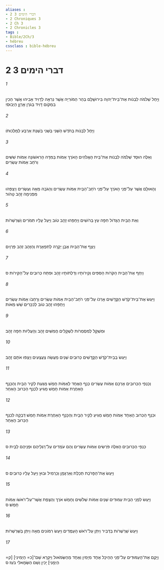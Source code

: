 ```yaml
---
aliases : 
- 2 דברי הימים 3
- 2 Chroniques 3
- 2 Ch 3
- 2 Chronicles 3
tags : 
- Bible/2Ch/3
- hébreu
cssclass : bible-hébreu
---
```


# 2 דברי הימים 3

###### 1
וַיָּחֶל שְׁלֹמֹה לִבְנֹות אֶת־בֵּית־יְהוָה בִּירוּשָׁלִַם בְּהַר הַמֹּורִיָּה אֲשֶׁר נִרְאָה לְדָוִיד אָבִיהוּ אֲשֶׁר הֵכִין בִּמְקֹום דָּוִיד בְּגֹרֶן אָרְןָן הַיְבוּסִי׃
###### 2
וַיָּחֶל לִבְנֹות בַּחֹדֶשׁ הַשֵּׁנִי בַּשֵּׁנִי בִּשְׁנַת אַרְבַּע לְמַלְכוּתֹו׃
###### 3
וְאֵלֶּה הוּסַד שְׁלֹמֹה לִבְנֹות אֶת־בֵּית הָאֱלֹהִים הָאֹרֶךְ אַמֹּות בַּמִּדָּה הָרִאשֹׁונָה אַמֹּות שִׁשִּׁים וְרֹחַב אַמֹּות עֶשְׂרִים׃
###### 4
וְהָאוּלָם אֲשֶׁר עַל־פְּנֵי הָאֹרֶךְ עַל־פְּנֵי רֹחַב־הַבַּיִת אַמֹּות עֶשְׂרִים וְהַגֹּבַהּ מֵאָה וְעֶשְׂרִים וַיְצַפֵּהוּ מִפְּנִימָה זָהָב טָהֹור׃
###### 5
וְאֵת הַבַּיִת הַגָּדֹול חִפָּה עֵץ בְּרֹושִׁים וַיְחַפֵּהוּ זָהָב טֹוב וַיַּעַל עָלָיו תִּמֹרִים וְשַׁרְשְׁרֹות׃
###### 6
וַיְצַף אֶת־הַבַּיִת אֶבֶן יְקָרָה לְתִפְאָרֶת וְהַזָּהָב זְהַב פַּרְוָיִם׃
###### 7
וַיְחַף אֶת־הַבַּיִת הַקֹּרֹות הַסִּפִּים וְקִירֹותָיו וְדַלְתֹותָיו זָהָב וּפִתַּח כְּרוּבִים עַל־הַקִּירֹות׃ ס
###### 8
וַיַּעַשׂ אֶת־בֵּית־קֹדֶשׁ הַקֳּדָשִׁים אָרְכֹּו עַל־פְּנֵי רֹחַב־הַבַּיִת אַמֹּות עֶשְׂרִים וְרָחְבֹּו אַמֹּות עֶשְׂרִים וַיְחַפֵּהוּ זָהָב טֹוב לְכִכָּרִים שֵׁשׁ מֵאֹות׃
###### 9
וּמִשְׁקָל לְמִסְמְרֹות לִשְׁקָלִים חֲמִשִּׁים זָהָב וְהָעֲלִיֹּות חִפָּה זָהָב׃
###### 10
וַיַּעַשׂ בְּבֵית־קֹדֶשׁ הַקֳּדָשִׁים כְּרוּבִים שְׁנַיִם מַעֲשֵׂה צַעֲצֻעִים וַיְצַפּוּ אֹתָם זָהָב׃
###### 11
וְכַנְפֵי הַכְּרוּבִים אָרְכָּם אַמֹּות עֶשְׂרִים כְּנַף הָאֶחָד לְאַמֹּות חָמֵשׁ מַגַּעַת לְקִיר הַבַּיִת וְהַכָּנָף הָאַחֶרֶת אַמֹּות חָמֵשׁ מַגִּיעַ לִכְנַף הַכְּרוּב הָאַחֵר׃
###### 12
וּכְנַף הַכְּרוּב הָאֶחָד אַמֹּות חָמֵשׁ מַגִּיעַ לְקִיר הַבָּיִת וְהַכָּנָף הָאַחֶרֶת אַמֹּות חָמֵשׁ דְּבֵקָה לִכְנַף הַכְּרוּב הָאַחֵר׃
###### 13
כַּנְפֵי הַכְּרוּבִים הָאֵלֶּה פֹּרְשִׂים אַמֹּות עֶשְׂרִים וְהֵם עֹמְדִים עַל־רַגְלֵיהֶם וּפְנֵיהֶם לַבָּיִת׃ ס
###### 14
וַיַּעַשׂ אֶת־הַפָּרֹכֶת תְּכֵלֶת וְאַרְגָּמָן וְכַרְמִיל וּבוּץ וַיַּעַל עָלָיו כְּרוּבִים׃ ס
###### 15
וַיַּעַשׂ לִפְנֵי הַבַּיִת עַמּוּדִים שְׁנַיִם אַמֹּות שְׁלֹשִׁים וְחָמֵשׁ אֹרֶךְ וְהַצֶּפֶת אֲשֶׁר־עַל־רֹאשֹׁו אַמֹּות חָמֵשׁ׃ ס
###### 16
וַיַּעַשׂ שַׁרְשְׁרֹות בַּדְּבִיר וַיִּתֵּן עַל־רֹאשׁ הָעַמֻּדִים וַיַּעַשׂ רִמֹּונִים מֵאָה וַיִּתֵּן בַּשַּׁרְשְׁרֹות׃
###### 17
וַיָּקֶם אֶת־הָעַמּוּדִים עַל־פְּנֵי הַהֵיכָל אֶחָד מִיָּמִין וְאֶחָד מֵהַשְּׂמֹאול וַיִּקְרָא שֵׁם־[כ= הַיְמִינִי] [ק= הַיְמָנִי] יָכִין וְשֵׁם הַשְּׂמָאלִי בֹּעַז׃ ס
